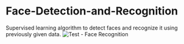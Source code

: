 # Face-Detection-and-Recognition
Supervised learning algorithm to detect faces and recognize it using previously given data.
![Test - Face Recognition](https://github.com/MohamedSameh10/Face-Detection-and-Recognition/assets/55671037/3d8909ee-a96c-46d1-a59d-2e57d03fd1ad)
